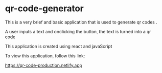 # qr-code-generator

This is a very brief and basic application that is used to generate qr codes .

A user inputs a text and onclicking the button, the text is turned into a qr code

This application is created using react and javaScript 

To view this application, follow this link:

https://qr-code-production.netlify.app
